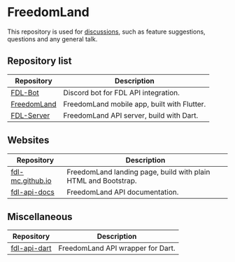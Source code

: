 # FreedomLand

This repository is used for [discussions](https://github.com/fdl-mc/fdl-mc/discussions), 
such as feature suggestions, questions and any general talk.


## Repository list

Repository                                                          | Description
-----------                                                         | ------------
[FDL-Bot](https://github.com/fdl-mc/fdl-bot)                        | Discord bot for FDL API integration.
[FreedomLand](https://github.com/fdl-mc/freedomland)                | FreedomLand mobile app, built with Flutter.
[FDL-Server](https://github.com/fdl-mc/fdl-server)                  | FreedomLand API server, build with Dart.


## Websites

Repository                                                          | Description
-----------                                                         | ------------
[fdl-mc.github.io](https://github.com/fdl-mc/fdl-mc.github.io)      | FreedomLand landing page, build with plain HTML and Bootstrap.
[fdl-api-docs](https://github.com/fdl-mc/fdl-api-docs)              | FreedomLand API documentation.


## Miscellaneous

Repository                                                          | Description
-----------                                                         | ------------
[fdl-api-dart](https://github.com/fdl-mc/fdl-mc.github.io)          | FreedomLand API wrapper for Dart.
